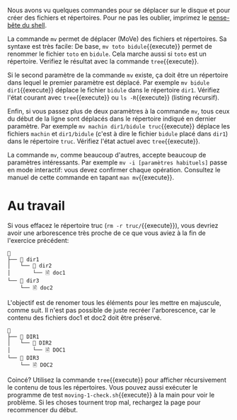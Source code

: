 Nous avons vu quelques commandes pour se déplacer sur le disque et
pour créer des fichiers et répertoires. Pour ne pas les oublier,
imprimez le [pense-bête du shell](https://framagit.org/mquinson/C-2nd-language/raw/master/refcard/refcard-shell.pdf?inline=false).
 
La commande `mv` permet de déplacer (MoVe) des fichiers et
répertoires. Sa syntaxe est très facile: De base, 
```mv toto bidule```{{execute}} permet de renommer le fichier `toto` en `bidule`.
Cela marche aussi si `toto` est un répertoire. Verifiez le résultat
avec la commande ```tree```{{execute}}.

Si le second paramètre de la commande `mv` existe, ça doit être un
répertoire dans lequel le premier paramètre est déplacé. Par exemple
```mv bidule dir1```{{execute}} déplace le fichier `bidule` dans le
répertoire `dir1`. Vérifiez l'état courant avec 
```tree```{{execute}} ou ```ls -R```{{execute}} (listing récursif).

Enfin, si vous passez plus de deux paramètres à la commande `mv`, tous
ceux du début de la ligne sont déplacés dans le répertoire indiqué en
dernier paramètre. Par exemple ```mv machin dir1/bidule truc```{{execute}} déplace les fichiers `machin` et `dir1/bidule`
(c'est à dire le fichier `bidule` placé dans `dir1`) dans le
répertoire `truc`. Vérifiez l'état actuel avec ```tree```{{execute}}.

La commande `mv`, comme beaucoup d'autres, accepte beaucoup de
paramètres intéressants. Par exemple `mv -i [paramètres habituels]`
passe en mode interactif: vous devez confirmer chaque opération.
Consultez le manuel de cette commande en tapant
```man mv```{{execute}}.

# Au travail

Si vous effacez le répertoire truc (```rm -r truc/```{{execute}}),
vous devriez avoir une arborescence très proche de ce que vous aviez
à la fin de l'exercice précédent:

```
📁
├── 📁 dir1
│   └── 📁 dir2
│       └── 🖹 doc1
└── 📁 dir3
    └── 🖹 doc2
```

L'objectif est de renomer tous les éléments pour les mettre en
majuscule, comme suit. Il n'est pas possible de juste recréer
l'arborescence, car le contenu des fichiers doc1 et doc2 doit être
préservé.

```
📁
├── 📁 DIR1
│   └── 📁 DIR2
│       └── 🖹 DOC1
└── 📁 DIR3
    └── 🖹 DOC2
```

Coincé? Utilisez la commande ```tree```{{execute}} pour afficher récursivement
le contenu de tous les répertoires. Vous pouvez aussi exécuter le programme de
test ```moving-1-check.sh```{{execute}} à la main pour voir le
problème. Si les choses tournent trop mal, rechargez la page pour
recommencer du début.
